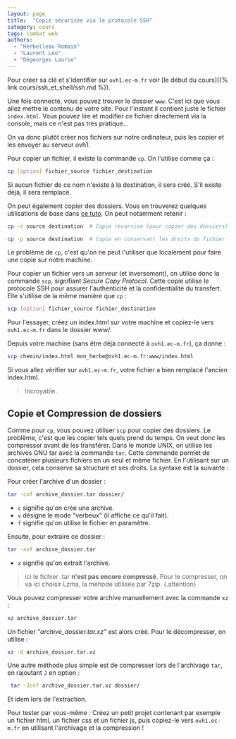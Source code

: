 ```yaml
---
layout: page
title:  "Copie sécurisée via le protocole SSH"
category: cours
tags: combat web
authors: 
  - "Herbelleau Romain"
  - "Laurent Léo"
  - "Dégeorges Laurie"
---
```


  
Pour créer sa clé et s'identifier sur `ovh1.ec-m.fr` voir [le début du cours]({% link cours/ssh_et_shell/ssh.md %}).

Une fois connecté, vous pouvez trouver le dossier `www`. C'est ici que vous allez mettre le contenu de votre site. Pour l'instant il contient juste le fichier `index.html`. Vous pouvez lire et modifier ce fichier directement via la console, mais ce n'est pas très pratique...

On va donc plutôt créer nos fichiers sur notre ordinateur, puis les copier et les envoyer au serveur ovh1.

Pour copier un fichier, il existe la commande `cp`. On l'utilise comme ça :

~~~sh
cp [option] fichier_source fichier_destination
~~~

Si aucun fichier de ce nom n'existe à la destination, il sera créé. S'il existe déjà, il sera remplacé.

On peut également copier des dossiers. Vous en trouverez quelques utilisations de base dans [ce tuto](http://www.commandeslinux.fr/commande-cp/). On peut notamment retenir :

~~~sh
cp -r source destination  # Copie récursive (pour copier des dossiers)
~~~

~~~sh
cp -p source destination  # Copie en conservant les droits du fichier
~~~

Le problème de `cp`, c'est qu'on ne peut l'utiliser que localement pour faire une copie sur notre machine.

Pour copier un fichier vers un serveur (et inversement), on utilise donc la commande `scp`, signifiant *Secure Copy Protocol*. Cette copie utilise le protocole SSH pour assurer l'authenticité et la confidentialité du transfert. Elle s'utilise de la même manière que `cp` :

~~~sh
scp [option] fichier_source fichier_destination
~~~

Pour l'essayer, créez un index.html sur votre machine et copiez-le vers `ovh1.ec-m.fr` dans le dossier www/.

Depuis votre machine (sans être déjà connecté à `ovh1.ec-m.fr`), ça donne :

~~~sh
scp chemin/index.html mon_herbe@ovh1.ec-m.fr:www/index.html
~~~

Si vous allez vérifier sur `ovh1.ec-m.fr`, votre fichier a bien remplacé l'ancien index.html.

> Incroyable.

## Copie et Compression de dossiers

Comme pour `cp`, vous pouvez utiliser `scp` pour copier des dossiers. Le problème, c'est que les copier tels quels prend du temps. On veut donc les compresser avant de les transférer. Dans le monde UNIX, on utilise les archives GNU tar avec la commande `tar`. Cette commande permet de concaténer plusieurs fichiers en un seul et même fichier. En l'utilisant sur un dossier, cela conserve sa structure et ses droits. La syntaxe est la suivante :

Pour créer l'archive d'un dossier :

~~~sh
tar -cvf archive_dossier.tar dossier/
~~~

* `c` signifie qu'on crée une archive.
* `v` désigne le mode "verbeux" (il affiche ce qu'il fait).
* `f` signifie qu'on utilise le fichier en paramètre.

Ensuite, pour extraire ce dossier :

~~~sh
tar -xvf archive_dossier.tar
~~~

* `x` signifie qu'on extrait l'archive.

> ici le fichier .tar **n'est pas encore compressé**. Pour le compresser, on va ici choisir Lzma, la méhode utilisée par 7zip.
{.attention}

Vous pouvez compresser votre archive manuellement avec la commande `xz` :

~~~sh
xz archive_dossier.tar
~~~

Un fichier *"archive_dossier.tar.xz"* est alors créé. Pour le décompresser, on utilise :

~~~sh
xz -d archive_dossier.tar.xz
~~~

Une autre méthode plus simple est de compresser lors de l'archivage `tar`, en rajoutant `J` en option :

~~~sh
 tar -Jcvf archive_dossier.tar.xz dossier/
~~~

Et idem lors de l'extraction.

Pour tester par vous-même : Créez un petit projet contenant par exemple un fichier html, un fichier css et un fichier js, puis copiez-le vers `ovh1.ec-m.fr` en utilisant l'archivage et la compression !
